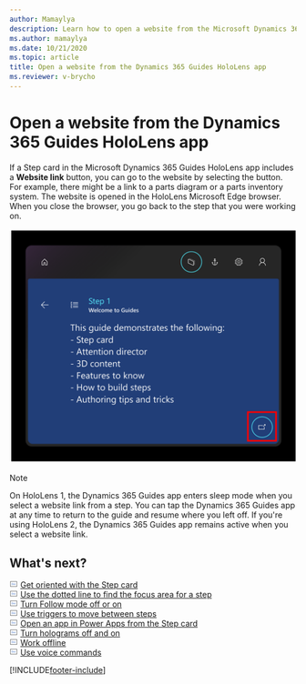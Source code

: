 ```yaml
---
author: Mamaylya
description: Learn how to open a website from the Microsoft Dynamics 365 Guides HoloLens app.
ms.author: mamaylya
ms.date: 10/21/2020
ms.topic: article
title: Open a website from the Dynamics 365 Guides HoloLens app
ms.reviewer: v-brycho
---
```


# Open a website from the Dynamics 365 Guides HoloLens app

If a Step card in the Microsoft Dynamics 365 Guides HoloLens app includes a **Website link** button, you can go to the website by selecting the button. For example, there might be a link to a parts diagram or a parts inventory system. The website is opened in the HoloLens Microsoft Edge browser. When you close the browser, you go back to the step that you were working on.

![Website link button.](media/website-button-runtime.PNG "Website link button")

>[!NOTE]
>On HoloLens 1, the Dynamics 365 Guides app enters sleep mode when you select a website link from a step. You can tap the Dynamics 365 Guides app at any time to return to the guide and resume where you left off. If you're using HoloLens 2, the Dynamics 365 Guides app remains active when you select a website link.

## What's next?

![Doc graphic](media/doc-icon.PNG "Doc graphic") [Get oriented with the Step card](operator-step-card-orientation.md)<br>
![Doc graphic](media/doc-icon.PNG "Doc graphic") [Use the dotted line to find the focus area for a step](operator-dotted-line.md)<br>
![Doc graphic](media/doc-icon.PNG "Doc graphic") [Turn Follow mode off or on](operator-follow-mode.md)<br>
![Doc graphic](media/doc-icon.PNG "Doc graphic") [Use triggers to move between steps](operator-trigger.md)<br>
![Doc graphic](media/doc-icon.PNG "Doc graphic") [Open an app in Power Apps from the Step card](operator-powerapps-link.md)<br>
![Doc graphic](media/doc-icon.PNG "Doc graphic") [Turn holograms off and on](operator-holograms-off.md)<br>
![Doc graphic](media/doc-icon.PNG "Doc graphic") [Work offline](operator-offline-mode.md)<br>
![Doc graphic](media/doc-icon.PNG "Doc graphic") [Use voice commands](voice-commands.md)<br>


[!INCLUDE[footer-include](../includes/footer-banner.md)]